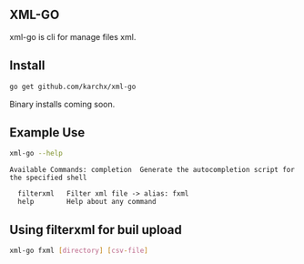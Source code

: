 ## XML-GO

xml-go is cli for manage files xml.

## Install

```bash
go get github.com/karchx/xml-go
```

Binary installs coming soon.

## Example Use

```bash
xml-go --help
```

```
Available Commands: completion  Generate the autocompletion script for the specified shell

  filterxml   Filter xml file -> alias: fxml
  help        Help about any command
```

## Using filterxml for buil upload
```bash
xml-go fxml [directory] [csv-file]
```